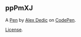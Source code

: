 ppPmXJ
------


A [Pen](https://codepen.io/Xrafter/pen/ppPmXJ) by [Alex Dedic](https://codepen.io/Xrafter) on [CodePen](https://codepen.io).

[License](https://codepen.io/Xrafter/pen/ppPmXJ/license).